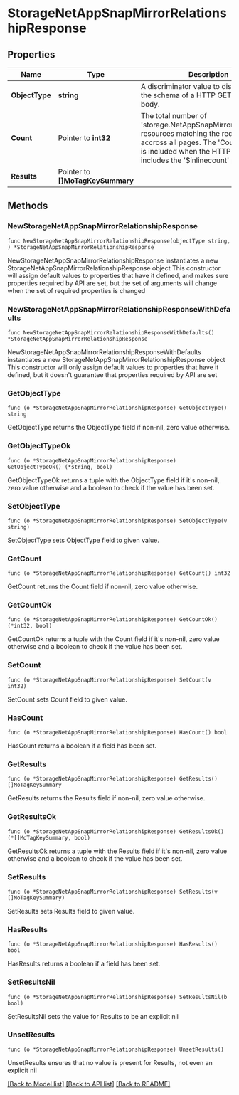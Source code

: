 # StorageNetAppSnapMirrorRelationshipResponse

## Properties

Name | Type | Description | Notes
------------ | ------------- | ------------- | -------------
**ObjectType** | **string** | A discriminator value to disambiguate the schema of a HTTP GET response body. | 
**Count** | Pointer to **int32** | The total number of &#39;storage.NetAppSnapMirrorRelationship&#39; resources matching the request, accross all pages. The &#39;Count&#39; attribute is included when the HTTP GET request includes the &#39;$inlinecount&#39; parameter. | [optional] 
**Results** | Pointer to [**[]MoTagKeySummary**](MoTagKeySummary.md) |  | [optional] 

## Methods

### NewStorageNetAppSnapMirrorRelationshipResponse

`func NewStorageNetAppSnapMirrorRelationshipResponse(objectType string, ) *StorageNetAppSnapMirrorRelationshipResponse`

NewStorageNetAppSnapMirrorRelationshipResponse instantiates a new StorageNetAppSnapMirrorRelationshipResponse object
This constructor will assign default values to properties that have it defined,
and makes sure properties required by API are set, but the set of arguments
will change when the set of required properties is changed

### NewStorageNetAppSnapMirrorRelationshipResponseWithDefaults

`func NewStorageNetAppSnapMirrorRelationshipResponseWithDefaults() *StorageNetAppSnapMirrorRelationshipResponse`

NewStorageNetAppSnapMirrorRelationshipResponseWithDefaults instantiates a new StorageNetAppSnapMirrorRelationshipResponse object
This constructor will only assign default values to properties that have it defined,
but it doesn't guarantee that properties required by API are set

### GetObjectType

`func (o *StorageNetAppSnapMirrorRelationshipResponse) GetObjectType() string`

GetObjectType returns the ObjectType field if non-nil, zero value otherwise.

### GetObjectTypeOk

`func (o *StorageNetAppSnapMirrorRelationshipResponse) GetObjectTypeOk() (*string, bool)`

GetObjectTypeOk returns a tuple with the ObjectType field if it's non-nil, zero value otherwise
and a boolean to check if the value has been set.

### SetObjectType

`func (o *StorageNetAppSnapMirrorRelationshipResponse) SetObjectType(v string)`

SetObjectType sets ObjectType field to given value.


### GetCount

`func (o *StorageNetAppSnapMirrorRelationshipResponse) GetCount() int32`

GetCount returns the Count field if non-nil, zero value otherwise.

### GetCountOk

`func (o *StorageNetAppSnapMirrorRelationshipResponse) GetCountOk() (*int32, bool)`

GetCountOk returns a tuple with the Count field if it's non-nil, zero value otherwise
and a boolean to check if the value has been set.

### SetCount

`func (o *StorageNetAppSnapMirrorRelationshipResponse) SetCount(v int32)`

SetCount sets Count field to given value.

### HasCount

`func (o *StorageNetAppSnapMirrorRelationshipResponse) HasCount() bool`

HasCount returns a boolean if a field has been set.

### GetResults

`func (o *StorageNetAppSnapMirrorRelationshipResponse) GetResults() []MoTagKeySummary`

GetResults returns the Results field if non-nil, zero value otherwise.

### GetResultsOk

`func (o *StorageNetAppSnapMirrorRelationshipResponse) GetResultsOk() (*[]MoTagKeySummary, bool)`

GetResultsOk returns a tuple with the Results field if it's non-nil, zero value otherwise
and a boolean to check if the value has been set.

### SetResults

`func (o *StorageNetAppSnapMirrorRelationshipResponse) SetResults(v []MoTagKeySummary)`

SetResults sets Results field to given value.

### HasResults

`func (o *StorageNetAppSnapMirrorRelationshipResponse) HasResults() bool`

HasResults returns a boolean if a field has been set.

### SetResultsNil

`func (o *StorageNetAppSnapMirrorRelationshipResponse) SetResultsNil(b bool)`

 SetResultsNil sets the value for Results to be an explicit nil

### UnsetResults
`func (o *StorageNetAppSnapMirrorRelationshipResponse) UnsetResults()`

UnsetResults ensures that no value is present for Results, not even an explicit nil

[[Back to Model list]](../README.md#documentation-for-models) [[Back to API list]](../README.md#documentation-for-api-endpoints) [[Back to README]](../README.md)



